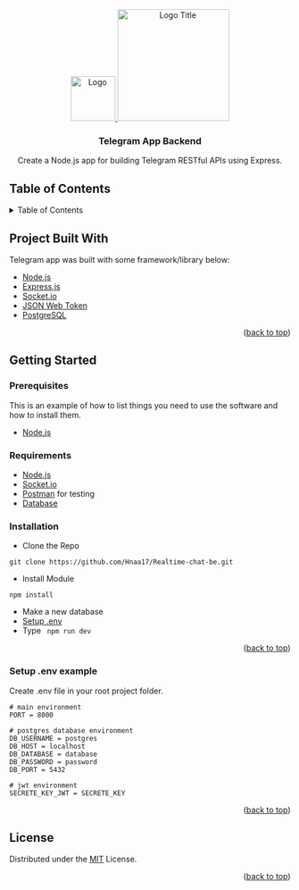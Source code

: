 <div id="top"></div>

<!-- HEADER -->
<div align="center">
  <a href="https://github.com/Hnaa17/Realtime-chat-be">
    <img src="https://user-images.githubusercontent.com/110190301/205793370-c13f73fe-92fc-458a-a9c9-4ae594bb8706.png" alt="Logo" width="80px">
    <img src="https://user-images.githubusercontent.com/110190301/205792200-46071cb9-5ea6-46f4-9f0b-81193199ee67.png" alt="Logo Title" width="200px">
  </a>
  
  <h3 align="center">Telegram App Backend</h3>

  <p align="center"> 
    Create a Node.js app for building Telegram RESTful APIs using Express.
  </p>
</div>

<!-- TABLE OF CONTENTS -->

## Table of Contents
<details>
  <summary>Table of Contents</summary>
  <ol>
    <li>
      <a href="#project-built-with">Project Built With</a>
    </li>
    <li>
      <a href="#getting-started">Getting Started</a>
      <ul>
        <li><a href="#prerequisites">Prerequisites</a></li>
        <li><a href="#requirements">Requirements</a></li>
        <li><a href="#installation">Installation</a></li>
        <li><a href="#setup-env-example">Setup .env example</a></li>
      </ul>
    </li>
    <li><a href="#license">License</a></li>
  </ol>
</details>

<!-- ABOUT THE PROJECT -->
## Project Built With
Telegram app was built with some framework/library below:
- [Node.js](https://nodejs.org/en/)
- [Express.js](https://expressjs.com/)
- [Socket.io](https://socket.io/)
- [JSON Web Token](https://jwt.io/)
- [PostgreSQL](https://www.postgresql.org/)

<p align="right">(<a href="#top">back to top</a>)</p>

<!-- GETTING STARTED -->
## Getting Started

### Prerequisites
This is an example of how to list things you need to use the software and how to install them.
* [Node.js](https://nodejs.org/en/download/)

### Requirements
* [Node.js](https://nodejs.org/en/)
* [Socket.io](https://socket.io/)
* [Postman](https://www.getpostman.com/) for testing
* [Database](https://www.postgresql.org/)

### Installation
- Clone the Repo
```
git clone https://github.com/Hnaa17/Realtime-chat-be.git
```
- Install Module
```
npm install
```
- Make a new database
- <a href="#setup-env-example">Setup .env</a>
- Type ` npm run dev`
<p align="right">(<a href="#top">back to top</a>)</p>

### Setup .env example
Create .env file in your root project folder.
```env
# main environment
PORT = 8000

# postgres database environment
DB_USERNAME = postgres
DB_HOST = localhost
DB_DATABASE = database
DB_PASSWORD = password
DB_PORT = 5432

# jwt environment
SECRETE_KEY_JWT = SECRETE_KEY

```
<p align="right">(<a href="#top">back to top</a>)</p>

## License
Distributed under the [MIT](/LICENSE) License.
<p align="right">(<a href="#top">back to top</a>)</p>